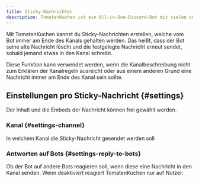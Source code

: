```yaml
---
title: Sticky-Nachrichten
description: TomatenKuchen ist ein All-in-One-Discord-Bot mit vielen verschiedenen Funktionen. Mit Sticky-Nachrichten kannst du eine Nachricht am Ende eines Kanals "anpinnen" - diese Seite erklärt, wie es geht.
---
```


Mit TomatenKuchen kannst du Sticky-Nachrichten erstellen, welche vom Bot immer am Ende des Kanals gehalten werden. Das heißt, dass der Bot seine alte Nachricht löscht und die festgelegte Nachricht erneut sendet, sobald jemand etwas in den Kanal schreibt.

Diese Funktion kann verwendet werden, wenn die Kanalbeschreibung nicht zum Erklären der Kanalregeln ausreicht oder aus einem anderen Grund eine Nachricht immer am Ende des Kanal sein sollte.

## Einstellungen pro Sticky-Nachricht {#settings}

Der Inhalt und die Embeds der Nachricht können frei gewählt werden.

### Kanal {#settings-channel}

In welchem Kanal die Sticky-Nachricht gesendet werden soll

### Antworten auf Bots {#settings-reply-to-bots}

Ob der Bot auf andere Bots reagieren soll, wenn diese eine Nachricht in den Kanal senden. Wenn deaktiviert reagiert TomatenKuchen nur auf Nutzer.
